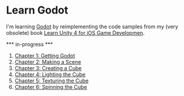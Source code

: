 # Learn Godot

I'm learning [Godot](http://godotengine.org/) by reimplementing the code samples from my (very obsolete) book [Learn Unity 4 for iOS Game Developmen](https://github.com/technicat/learnunity).

*** in-progress ***

1. [Chapter 1: Getting Godot](chapter1/README.md)
2. [Chapter 2: Making a Scene](chapter2/README.md)
3. [Chapter 3: Creating a Cube](chapter3/README.md)
4. [Chapter 4: Lighting the Cube](chapter4/README.md)
5. [Chapter 5: Texturing the Cube](chapter5/README.md)
6. [Chapter 6: Spinning the Cube](chapter6/README.md)


